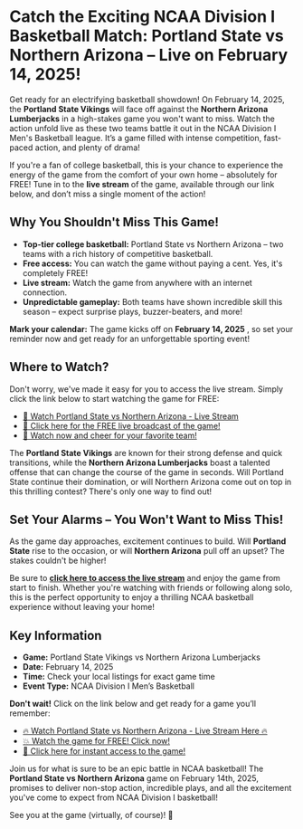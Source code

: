 # Catch the Exciting NCAA Division I Basketball Match: Portland State vs Northern Arizona – Live on February 14, 2025!

Get ready for an electrifying basketball showdown! On February 14, 2025, the **Portland State Vikings** will face off against the **Northern Arizona Lumberjacks** in a high-stakes game you won't want to miss. Watch the action unfold live as these two teams battle it out in the NCAA Division I Men's Basketball league. It’s a game filled with intense competition, fast-paced action, and plenty of drama!

If you're a fan of college basketball, this is your chance to experience the energy of the game from the comfort of your own home – absolutely for FREE! Tune in to the **live stream** of the game, available through our link below, and don’t miss a single moment of the action!

## Why You Shouldn't Miss This Game!

- **Top-tier college basketball:** Portland State vs Northern Arizona – two teams with a rich history of competitive basketball.
- **Free access:** You can watch the game without paying a cent. Yes, it's completely FREE!
- **Live stream:** Watch the game from anywhere with an internet connection.
- **Unpredictable gameplay:** Both teams have shown incredible skill this season – expect surprise plays, buzzer-beaters, and more!

**Mark your calendar:** The game kicks off on **February 14, 2025** , so set your reminder now and get ready for an unforgettable sporting event!

## Where to Watch?

Don't worry, we've made it easy for you to access the live stream. Simply click the link below to start watching the game for FREE:

- [🎥 Watch Portland State vs Northern Arizona - Live Stream](https://tinyurl.com/livestreamfreeo?st=Portland+State+vs+Northern+Arizona&si=ghc)
- [🏀 Click here for the FREE live broadcast of the game!](https://tinyurl.com/livestreamfreeo?st=Portland+State+vs+Northern+Arizona&si=ghc)
- [🚀 Watch now and cheer for your favorite team!](https://tinyurl.com/livestreamfreeo?st=Portland+State+vs+Northern+Arizona&si=ghc)

The **Portland State Vikings** are known for their strong defense and quick transitions, while the **Northern Arizona Lumberjacks** boast a talented offense that can change the course of the game in seconds. Will Portland State continue their domination, or will Northern Arizona come out on top in this thrilling contest? There's only one way to find out!

## Set Your Alarms – You Won't Want to Miss This!

As the game day approaches, excitement continues to build. Will **Portland State** rise to the occasion, or will **Northern Arizona** pull off an upset? The stakes couldn't be higher!

Be sure to [**click here to access the live stream**](https://tinyurl.com/livestreamfreeo?st=Portland+State+vs+Northern+Arizona&si=ghc) and enjoy the game from start to finish. Whether you're watching with friends or following along solo, this is the perfect opportunity to enjoy a thrilling NCAA basketball experience without leaving your home!

## Key Information

- **Game:** Portland State Vikings vs Northern Arizona Lumberjacks
- **Date:** February 14, 2025
- **Time:** Check your local listings for exact game time
- **Event Type:** NCAA Division I Men’s Basketball

**Don't wait!** Click on the link below and get ready for a game you’ll remember:

- [🔥 Watch Portland State vs Northern Arizona - Live Stream Here 🔥](https://tinyurl.com/livestreamfreeo?st=Portland+State+vs+Northern+Arizona&si=ghc)
- [💥 Watch the game for FREE! Click now!](https://tinyurl.com/livestreamfreeo?st=Portland+State+vs+Northern+Arizona&si=ghc)
- [📲 Click here for instant access to the game!](https://tinyurl.com/livestreamfreeo?st=Portland+State+vs+Northern+Arizona&si=ghc)

Join us for what is sure to be an epic battle in NCAA basketball! The **Portland State vs Northern Arizona** game on February 14th, 2025, promises to deliver non-stop action, incredible plays, and all the excitement you've come to expect from NCAA Division I basketball!

See you at the game (virtually, of course)! 🎉
